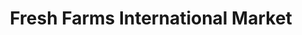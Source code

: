 ---
title: "Fresh Farms International Market"
url: /chicago/fresh-farms-international-market/
shop: supermarket
---
